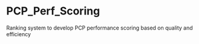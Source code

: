 # PCP_Perf_Scoring
Ranking system to develop PCP performance scoring based on quality and efficiency
